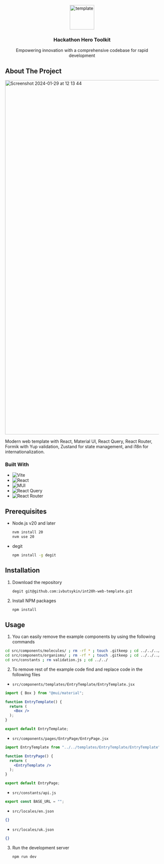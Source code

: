 <div align="center">
  <a href="https://github.com/ivbutsykin/int20h-web-template">
    <img width="80" height="80" src="https://img.icons8.com/color/80/template.png" alt="template"/>
  </a>


<h3 align="center">Hackathon Hero Toolkit</h3>

  <p align="center">
    Empowering innovation with a comprehensive codebase for rapid development
  </p>
</div>

## About The Project

<img width="1156" alt="Screenshot 2024-01-29 at 12 13 44" src="https://github.com/ivbutsykin/int20h-web-template/assets/42767822/c718f88c-e007-494f-8b81-c97b3d1de3b2">

Modern web template with React, Material UI, React Query, React Router, Formik with Yup validation, Zustand for state management, and i18n for internationalization.

### Built With

- ![Vite](https://img.shields.io/badge/vite-%23646CFF.svg?style=for-the-badge&logo=vite&logoColor=white)
- ![React](https://img.shields.io/badge/react-%2320232a.svg?style=for-the-badge&logo=react&logoColor=%2361DAFB)
- ![MUI](https://img.shields.io/badge/MUI-%230081CB.svg?style=for-the-badge&logo=mui&logoColor=white)
- ![React Query](https://img.shields.io/badge/-React%20Query-FF4154?style=for-the-badge&logo=react%20query&logoColor=white)
- ![React Router](https://img.shields.io/badge/React_Router-CA4245?style=for-the-badge&logo=react-router&logoColor=white)

## Prerequisites

- Node.js v20 and later
  ```sh
  nvm install 20
  nvm use 20
  ```

- degit
  ```sh
  npm install -g degit
  ```

## Installation

1. Download the repository
   ```sh
   degit git@github.com:ivbutsykin/int20h-web-template.git
   ```
2. Install NPM packages
   ```sh
   npm install
   ```

## Usage

1. You can easily remove the example components by using the following commands
```sh
cd src/components/molecules/ ; rm -rf * ; touch .gitkeep ; cd ../../../
cd src/components/organisms/ ; rm -rf * ; touch .gitkeep ; cd ../../../
cd src/constants ; rm validation.js ; cd ../../
```

2. To remove rest of the example code find and replace code in the following files

- `src/components/templates/EntryTemplate/EntryTemplate.jsx`
```jsx
import { Box } from "@mui/material";

function EntryTemplate() {
  return (
    <Box />
  );
}

export default EntryTemplate;
```

- `src/components/pages/EntryPage/EntryPage.jsx`
```jsx
import EntryTemplate from "../../templates/EntryTemplate/EntryTemplate";

function EntryPage() {
  return (
    <EntryTemplate />
  );
}

export default EntryPage;
```

- `src/constants/api.js`
```js
export const BASE_URL = "";
```

- `src/locales/en.json`
```json
{}
```

- `src/locales/uk.json`
```json
{}
```

3. Run the development server
   ```sh
   npm run dev
   ```
